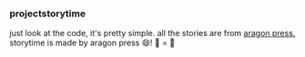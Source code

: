 ### projectstorytime
just look at the code, it's pretty simple.
all the stories are from [aragon press.](https://aragon-press.com)
storytime is made by aragon press
:smile:! :closed_book: = :gem:
